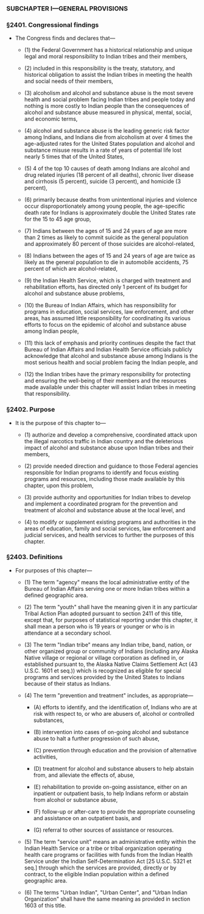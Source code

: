 ### SUBCHAPTER I—GENERAL PROVISIONS

### §2401. Congressional findings
* The Congress finds and declares that—

  * (1) the Federal Government has a historical relationship and unique legal and moral responsibility to Indian tribes and their members,

  * (2) included in this responsibility is the treaty, statutory, and historical obligation to assist the Indian tribes in meeting the health and social needs of their members,

  * (3) alcoholism and alcohol and substance abuse is the most severe health and social problem facing Indian tribes and people today and nothing is more costly to Indian people than the consequences of alcohol and substance abuse measured in physical, mental, social, and economic terms,

  * (4) alcohol and substance abuse is the leading generic risk factor among Indians, and Indians die from alcoholism at over 4 times the age-adjusted rates for the United States population and alcohol and substance misuse results in a rate of years of potential life lost nearly 5 times that of the United States,

  * (5) 4 of the top 10 causes of death among Indians are alcohol and drug related injuries (18 percent of all deaths), chronic liver disease and cirrhosis (5 percent), suicide (3 percent), and homicide (3 percent),

  * (6) primarily because deaths from unintentional injuries and violence occur disproportionately among young people, the age-specific death rate for Indians is approximately double the United States rate for the 15 to 45 age group,

  * (7) Indians between the ages of 15 and 24 years of age are more than 2 times as likely to commit suicide as the general population and approximately 80 percent of those suicides are alcohol-related,

  * (8) Indians between the ages of 15 and 24 years of age are twice as likely as the general population to die in automobile accidents, 75 percent of which are alcohol-related,

  * (9) the Indian Health Service, which is charged with treatment and rehabilitation efforts, has directed only 1 percent of its budget for alcohol and substance abuse problems,

  * (10) the Bureau of Indian Affairs, which has responsibility for programs in education, social services, law enforcement, and other areas, has assumed little responsibility for coordinating its various efforts to focus on the epidemic of alcohol and substance abuse among Indian people,

  * (11) this lack of emphasis and priority continues despite the fact that Bureau of Indian Affairs and Indian Health Service officials publicly acknowledge that alcohol and substance abuse among Indians is the most serious health and social problem facing the Indian people, and

  * (12) the Indian tribes have the primary responsibility for protecting and ensuring the well-being of their members and the resources made available under this chapter will assist Indian tribes in meeting that responsibility.

### §2402. Purpose
* It is the purpose of this chapter to—

  * (1) authorize and develop a comprehensive, coordinated attack upon the illegal narcotics traffic in Indian country and the deleterious impact of alcohol and substance abuse upon Indian tribes and their members,

  * (2) provide needed direction and guidance to those Federal agencies responsible for Indian programs to identify and focus existing programs and resources, including those made available by this chapter, upon this problem,

  * (3) provide authority and opportunities for Indian tribes to develop and implement a coordinated program for the prevention and treatment of alcohol and substance abuse at the local level, and

  * (4) to modify or supplement existing programs and authorities in the areas of education, family and social services, law enforcement and judicial services, and health services to further the purposes of this chapter.

### §2403. Definitions
* For purposes of this chapter—

  * (1) The term "agency" means the local administrative entity of the Bureau of Indian Affairs serving one or more Indian tribes within a defined geographic area.

  * (2) The term "youth" shall have the meaning given it in any particular Tribal Action Plan adopted pursuant to section 2411 of this title, except that, for purposes of statistical reporting under this chapter, it shall mean a person who is 19 years or younger or who is in attendance at a secondary school.

  * (3) The term "Indian tribe" means any Indian tribe, band, nation, or other organized group or community of Indians (including any Alaska Native village or regional or village corporation as defined in, or established pursuant to, the Alaska Native Claims Settlement Act (43 U.S.C. 1601 et seq.)) which is recognized as eligible for special programs and services provided by the United States to Indians because of their status as Indians.

  * (4) The term "prevention and treatment" includes, as appropriate—

    * (A) efforts to identify, and the identification of, Indians who are at risk with respect to, or who are abusers of, alcohol or controlled substances,

    * (B) intervention into cases of on-going alcohol and substance abuse to halt a further progression of such abuse,

    * (C) prevention through education and the provision of alternative activities,

    * (D) treatment for alcohol and substance abusers to help abstain from, and alleviate the effects of, abuse,

    * (E) rehabilitation to provide on-going assistance, either on an inpatient or outpatient basis, to help Indians reform or abstain from alcohol or substance abuse,

    * (F) follow-up or after-care to provide the appropriate counseling and assistance on an outpatient basis, and

    * (G) referral to other sources of assistance or resources.


  * (5) The term "service unit" means an administrative entity within the Indian Health Service or a tribe or tribal organization operating health care programs or facilities with funds from the Indian Health Service under the Indian Self-Determination Act [25 U.S.C. 5321 et seq.] through which the services are provided, directly or by contract, to the eligible Indian population within a defined geographic area.

  * (6) The terms "Urban Indian", "Urban Center", and "Urban Indian Organization" shall have the same meaning as provided in section 1603 of this title.